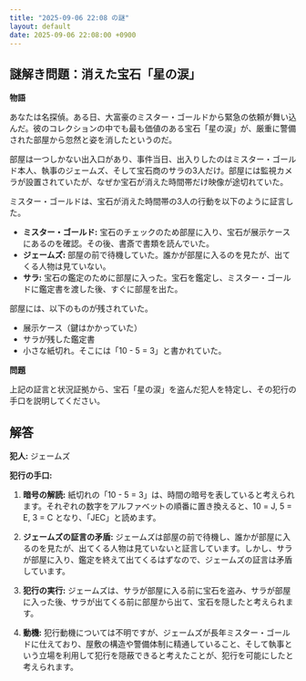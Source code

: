 ```yaml
---
title: "2025-09-06 22:08 の謎"
layout: default
date: 2025-09-06 22:08:00 +0900
---
```

## 謎解き問題：消えた宝石「星の涙」

**物語**

あなたは名探偵。ある日、大富豪のミスター・ゴールドから緊急の依頼が舞い込んだ。彼のコレクションの中でも最も価値のある宝石「星の涙」が、厳重に警備された部屋から忽然と姿を消したというのだ。

部屋は一つしかない出入口があり、事件当日、出入りしたのはミスター・ゴールド本人、執事のジェームズ、そして宝石商のサラの3人だけ。部屋には監視カメラが設置されていたが、なぜか宝石が消えた時間帯だけ映像が途切れていた。

ミスター・ゴールドは、宝石が消えた時間帯の3人の行動を以下のように証言した。

*   **ミスター・ゴールド:** 宝石のチェックのため部屋に入り、宝石が展示ケースにあるのを確認。その後、書斎で書類を読んでいた。
*   **ジェームズ:** 部屋の前で待機していた。誰かが部屋に入るのを見たが、出てくる人物は見ていない。
*   **サラ:** 宝石の鑑定のために部屋に入った。宝石を鑑定し、ミスター・ゴールドに鑑定書を渡した後、すぐに部屋を出た。

部屋には、以下のものが残されていた。

*   展示ケース（鍵はかかっていた）
*   サラが残した鑑定書
*   小さな紙切れ。そこには「10 - 5 = 3」と書かれていた。

**問題**

上記の証言と状況証拠から、宝石「星の涙」を盗んだ犯人を特定し、その犯行の手口を説明してください。

## 解答

**犯人:** ジェームズ

**犯行の手口:**

1.  **暗号の解読:** 紙切れの「10 - 5 = 3」は、時間の暗号を表していると考えられます。それぞれの数字をアルファベットの順番に置き換えると、10 = J, 5 = E, 3 = C となり、「JEC」と読めます。

2.  **ジェームズの証言の矛盾:** ジェームズは部屋の前で待機し、誰かが部屋に入るのを見たが、出てくる人物は見ていないと証言しています。しかし、サラが部屋に入り、鑑定を終えて出てくるはずなので、ジェームズの証言は矛盾しています。

3.  **犯行の実行:** ジェームズは、サラが部屋に入る前に宝石を盗み、サラが部屋に入った後、サラが出てくる前に部屋から出て、宝石を隠したと考えられます。

4.  **動機:** 犯行動機については不明ですが、ジェームズが長年ミスター・ゴールドに仕えており、屋敷の構造や警備体制に精通していること、そして執事という立場を利用して犯行を隠蔽できると考えたことが、犯行を可能にしたと考えられます。
